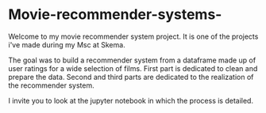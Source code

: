 # Movie-recommender-systems-

Welcome to my movie recommender system project. It is one of the projects i've made during my Msc at Skema. 

The goal was to build a recommender system from a dataframe made up of user ratings for a wide selection of films.
First part is dedicated to clean and prepare the data. Second and third parts are dedicated to the realization of the recommender system. 

I invite you to look at the jupyter notebook in which the process is detailed. 
